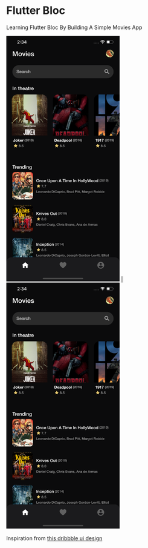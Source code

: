# Flutter Bloc

Learning Flutter Bloc By Building A Simple Movies App

<img src="art/screenshot.png" width="300"/> | <img src="art/screenshot.png" width="300"/>

Inspiration from [this dribbble ui design](https://dribbble.com/shots/11105232-Movie-App-UI/attachments/2704740?mode=media)
